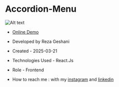 # Accordion-Menu

![Alt text](https://github.com/user-attachments/assets/842d92d0-b19c-45d8-9fa1-7f29554249a0)


- [Online Demo]()

- Developed by Reza Geshani

- Created - 2025-03-21

- Technologies Used - React.Js

- Role - Frontend

- How to reach me : with my [instagram](https://www.instagram.com/rezageshani_web) and [linkedin](http://www.linkedin.com/in/reza-geshani-web)
